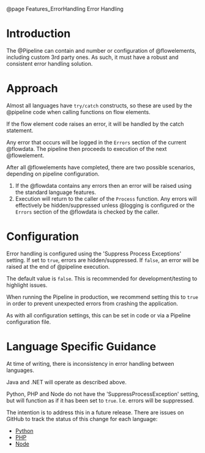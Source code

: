 @page Features_ErrorHandling Error Handling

# Introduction

The @Pipeline can contain and number or configuration of @flowelements, including custom 3rd party ones. As such, it must have a robust and consistent error handling solution.

# Approach

Almost all languages have `try/catch` constructs, so these are used by the @pipeline code when calling functions on flow elements.

If the flow element code raises an error, it will be handled by the catch statement.

Any error that occurs will be logged in the `Errors` section of the current @flowdata. The pipeline then proceeds to execution of the next @flowelement. 

After all @flowelements have completed, there are two possible scenarios, depending on pipeline configuration.

1. If the @flowdata contains any errors then an error will be raised using the standard language features.
2. Execution will return to the caller of the `Process` function. Any errors will effectively be hidden/suppressed unless @logging is configured or the `Errors` section of the @flowdata is checked by the caller.

# Configuration

Error handling is configured using the 'Suppress Process Exceptions' setting.
If set to `true`, errors are hidden/suppressed. If `false`, an error will be raised at the end of @pipeline execution.

The default value is `false`. This is recommended for development/testing to highlight issues.

When running the Pipeline in production, we recommend setting this to `true` in order to prevent unexpected errors from crashing the application.

As with all configuration settings, this can be set in code or via a Pipeline configuration file.

# Language Specific Guidance

At time of writing, there is inconsistency in error handling between languages.

Java and .NET will operate as described above.

Python, PHP and Node do not have the 'SuppressProcessException' setting, but will function as if it has been set to `true`. I.e. errors will be suppressed.

The intention is to address this in a future release. There are issues on GitHub to track the status of this change for each language:

- [Python](https://github.com/51Degrees/pipeline-python/issues/3)
- [PHP](https://github.com/51Degrees/pipeline-php-core/issues/1)
- [Node](https://github.com/51Degrees/pipeline-node/issues/8)
